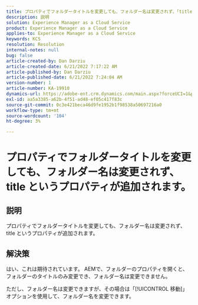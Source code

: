 ```yaml
---
title: プロパティでフォルダータイトルを変更しても、フォルダー名は変更されず、「title」と呼ばれるプロパティが追加されます。
description: 説明
solution: Experience Manager as a Cloud Service
product: Experience Manager as a Cloud Service
applies-to: Experience Manager as a Cloud Service
keywords: KCS
resolution: Resolution
internal-notes: null
bug: false
article-created-by: Dan Darziu
article-created-date: 6/21/2022 7:17:22 AM
article-published-by: Dan Darziu
article-published-date: 6/21/2022 7:24:04 AM
version-number: 1
article-number: KA-19910
dynamics-url: https://adobe-ent.crm.dynamics.com/main.aspx?forceUCI=1&pagetype=entityrecord&etn=knowledgearticle&id=053ad32b-32f1-ec11-bb3d-6045bd015658
exl-id: aa5a3385-a62b-4f51-ad48-ef05c417f83c
source-git-commit: 0c3e421beca46d9fe1952b1f98538a50697216a0
workflow-type: tm+mt
source-wordcount: '104'
ht-degree: 3%

---
```


# プロパティでフォルダータイトルを変更しても、フォルダー名は変更されず、title というプロパティが追加されます。

## 説明

プロパティでフォルダータイトルを変更しても、フォルダー名は変更されず、title というプロパティが追加されます。

## 解決策

はい、これは期待されています。 AEMで、フォルダーのプロパティを開くと、フォルダーのタイトルのみ変更でき、フォルダー名は変更できません。

ただし、フォルダー名は変更できますが、その場合は「[!UICONTROL 移動]」オプションを使用して、フォルダー名を変更できます。
